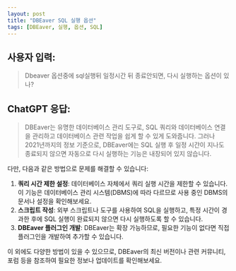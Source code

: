 ```yaml
---
layout: post
title: "DBEaver SQL 실행 옵션"
tags: [DBEaver, 실행, 옵션, SQL]
---
```


## 사용자 입력:
> Dbeaver 옵션중에 sql실행뒤 일정시간 뒤  종료안되면, 다시 실행하는 옵션이 있나?

## ChatGPT 응답:
> DBEaver는 유명한 데이터베이스 관리 도구로, SQL 쿼리와 데이터베이스 연결을 관리하고 데이터베이스 관련 작업을 쉽게 할 수 있게 도와줍니다. 그러나 2021년까지의 정보 기준으로, DBEaver에는 SQL 실행 후 일정 시간이 지나도 종료되지 않으면 자동으로 다시 실행하는 기능은 내장되어 있지 않습니다.

다만, 다음과 같은 방법으로 문제를 해결할 수 있습니다:

1. **쿼리 시간 제한 설정**: 데이터베이스 자체에서 쿼리 실행 시간을 제한할 수 있습니다. 이 기능은 데이터베이스 관리 시스템(DBMS)에 따라 다르므로 사용 중인 DBMS의 문서나 설정을 확인해보세요.
2. **스크립트 작성**: 외부 스크립트나 도구를 사용하여 SQL을 실행하고, 특정 시간이 경과한 후에 SQL 실행이 완료되지 않으면 다시 실행하도록 할 수 있습니다.
3. **DBEaver 플러그인 개발**: DBEaver는 확장 가능하므로, 필요한 기능이 없다면 직접 플러그인을 개발하여 추가할 수 있습니다.

이 외에도 다양한 방법이 있을 수 있으므로, DBEaver의 최신 버전이나 관련 커뮤니티, 포럼 등을 참조하여 필요한 정보나 업데이트를 확인해보세요.


